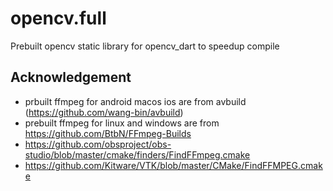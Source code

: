 # opencv.full
Prebuilt opencv static library for opencv_dart to speedup compile

## Acknowledgement

- prbuilt ffmpeg for android macos ios are from avbuild (https://github.com/wang-bin/avbuild)
- prebuilt ffmpeg for linux and windows are from https://github.com/BtbN/FFmpeg-Builds
- https://github.com/obsproject/obs-studio/blob/master/cmake/finders/FindFFmpeg.cmake
- https://github.com/Kitware/VTK/blob/master/CMake/FindFFMPEG.cmake
